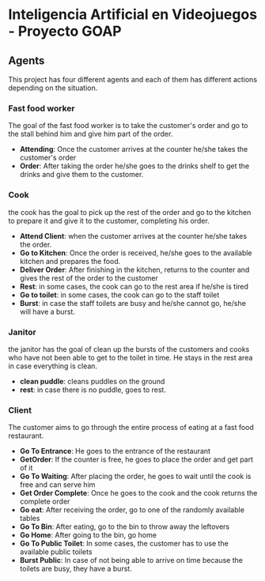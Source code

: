 # Inteligencia Artificial en Videojuegos - Proyecto GOAP

## Agents

This project has four different agents and each of them has different actions depending on the situation.

### Fast food worker

The goal of the fast food worker is to take the customer's order and go to the stall behind him and give him part of the order.

- **Attending**: Once the customer arrives at the counter he/she takes the customer's order
- **Order**: After taking the order he/she goes to the drinks shelf to get the drinks and give them to the customer.

### Cook

the cook has the goal to pick up the rest of the order and go to the kitchen to prepare it and give it to the customer, completing his order.

- **Attend Client**: when the customer arrives at the counter he/she takes the order.
- **Go to Kitchen**: Once the order is received, he/she goes to the available kitchen and prepares the food.
- **Deliver Order**: After finishing in the kitchen, returns to the counter and gives the rest of the order to the customer
- **Rest**: in some cases, the cook can go to the rest area if he/she is tired
- **Go to toilet**: in some cases, the cook can go to the staff toilet
- **Burst**: in case the staff toilets are busy and he/she cannot go, he/she will have a burst.

### Janitor

the janitor has the goal of clean up the bursts of the customers and cooks who have not been able to get to the toilet in time. He stays in the rest area in case everything is clean.

- **clean puddle**: cleans puddles on the ground
- **rest**: in case there is no puddle, goes to rest.

### Client

The customer aims to go through the entire process of eating at a fast food restaurant.

- **Go To Entrance**: He goes to the entrance of the restaurant
- **GetOrder**: If the counter is free, he goes to place the order and get part of it
- **Go To Waiting**: After placing the order, he goes to wait until the cook is free and can serve him
- **Get Order Complete**: Once he goes to the cook and the cook returns the complete order
- **Go eat**: After receiving the order, go to one of the randomly available tables
- **Go To Bin**: After eating, go to the bin to throw away the leftovers
- **Go Home**: After going to the bin, go home
- **Go To Public Toilet**: In some cases, the customer has to use the available public toilets
- **Burst Public**: In case of not being able to arrive on time because the toilets are busy, they have a burst.
